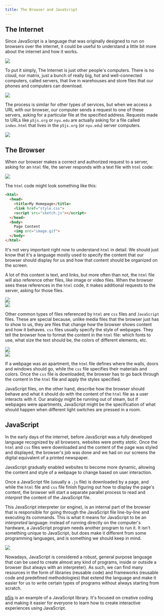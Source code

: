 ```yaml
---
title: The Browser and JavaScript
---
```

## The Internet

Since JavaScript is a language that was originally designed to run on browsers over the internet, it could be useful to understand a little bit more about the internet and how it works.

<div class="scaled-images">
  <img src="{{ site.baseurl }}/assets/images/intro/internet-00.jpg">
</div>

To put it simply, The Internet is just other people's computers. There is no cloud, nor matrix, just a bunch of really big, hot and well-connected computers, called servers, that live in warehouses and store files that our phones and computers can download.

<div class="scaled-images">
  <img src="{{ site.baseurl }}/assets/images/intro/internet-01.jpg">
</div>

The process is similar for other types of services, but when we access a URL with our browser, our computer sends a request to one of these servers, asking for a particular file at the specified address. Requests made to URLs like `p5js.org` or `nyu.edu` are actually asking for a file called `index.html` that lives in the `p5js.org` (or `nyu.edu`) server computers.

<div class="scaled-images">
  <img src="{{ site.baseurl }}/assets/images/intro/request-00.jpg">
</div>

## The Browser

When our browser makes a correct and authorized request to a server, asking for an `html` file, the server responds with a text file with `html` code:

<div class="scaled-images">
  <img src="{{ site.baseurl }}/assets/images/intro/request-01.jpg">
</div>

The `html` code might look something like this:
```html
<html>
  <head>
    <title>My Homepage</title>
    <link href="style.css">
    <script src="sketch.js"></script>
  </head>
  <body>
    Page Content
    <img src="image.gif">
  </body>
</html>
```

It's not very important right now to understand `html` in detail. We should just know that it's a language mostly used to specify the content that our browser should display for us and how that content should be organized on the screen.

A lot of this content is text, and links, but more often than not, the `html` file will also reference other files, like image or video files. When the browser sees these references in the `html` code, it makes additional requests to the server, asking for those files.

<div class="scaled-images">
  <img src="{{ site.baseurl }}/assets/images/intro/request-02.jpg">
</div>

<div class="scaled-images">
  <img src="{{ site.baseurl }}/assets/images/intro/request-03.jpg">
</div>

Other common types of files referenced by `html` are `css` files and `JavaScript` files. These are special because, unlike media files that the browser just has to show to us, they are files that change *how* the browser shows content and how it behaves.
`css` files usually specify the style of webpages. They tell the browser how to format the content in the `html` file: which fonts to use, what size the text should be, the colors of different elements, etc.

<div class="scaled-images">
  <img src="{{ site.baseurl }}/assets/images/intro/request-04.jpg">
</div>

<div class="scaled-images">
  <img src="{{ site.baseurl }}/assets/images/intro/request-05.jpg">
</div>

If a webpage was an apartment, the `html` file defines where the walls, doors and windows should go, while the `css` file specifies their materials and colors. Once the `css` file is downloaded, the browser has to go back through the content in the `html` file and apply the styles specified.

JavaScript files, on the other hand, describe how the browser should behave and what it should do with the content of the `html` file as a user interacts with it. Our analogy might be running out of steam, but if webpages were apartments, JavaScript might be the specification of what should happen when different light switches are pressed in a room.

## JavaScript

In the early days of the internet, before JavaScript was a fully developed language recognized by all browsers, websites were pretty *static*. Once the `html` and `css` files were downloaded and the content of the page was styled and displayed, the browser's job was done and we had on our screens the digital equivalent of a printed newspaper.

JavaScript gradually enabled websites to become more dynamic, allowing the content and style of a webpage to change based on user interaction.

Once a JavaScript file (usually a `.js` file) is downloaded by a page, and while the `html` file and `css` file finish figuring out how to display the page's content, the browser will start a separate parallel process to read and *interpret* the content of the JavaScript file.

This JavaScript interpreter (or engine), is an internal part of the browser that is responsible for going through the JavaScript file line-by-line and executing its commands. This is what it means for JavaScript to be an *interpreted* language: instead of running directly on the computer's hardware, a JavaScript program needs another program to run it. It isn't something unique to JavaScript, but does make it different from some programming languages, and is something we should keep in mind.

<div class="scaled-images">
  <img src="{{ site.baseurl }}/assets/images/intro/JavaScript.jpg">
</div>

Nowadays, JavaScript is considered a robust, general purpose language that can be used to create almost any kind of programs, inside or outside a browser (but always with an interpreter). As such, we can find many resources in the form of libraries (reusable code) and frameworks (reusable code and predefined methodologies) that extend the language and make it easier for us to write certain types of programs without always starting from scratch.

[p5js](https://p5js.org/) is an example of a JavaScript library. It's focused on creative coding and making it easier for everyone to learn how to create interactive experiences using JavaScript.
